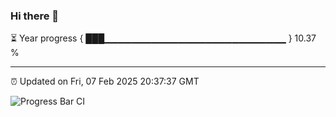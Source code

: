 ### Hi there 👋

⏳ Year progress { ███▁▁▁▁▁▁▁▁▁▁▁▁▁▁▁▁▁▁▁▁▁▁▁▁▁▁▁ } 10.37 %

---

⏰ Updated on Fri, 07 Feb 2025 20:37:37 GMT

![Progress Bar CI](https://github.com/IshwaranRudhara/GIT-ACTION/workflows/Progress%20Bar%20CI/badge.svg)

